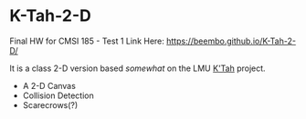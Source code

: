 # K-Tah-2-D
Final HW for CMSI 185 - Test 1
Link Here: https://beembo.github.io/K-Tah-2-D/

It is a class 2-D version based _somewhat_ on the LMU [K'Tah](https://github.com/lmucs/ktah) project.

  * A 2-D Canvas
  * Collision Detection
  * Scarecrows(?)
